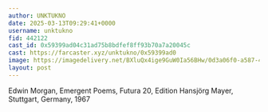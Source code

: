 ```yaml
---
author: UNKTUKNO
date: 2025-03-13T09:29:41+0000
username: unktukno
fid: 442122
cast_id: 0x59399ad04c31ad75b8bdfef8ff93b70a7a20045c
cast: https://farcaster.xyz/unktukno/0x59399ad0
image: https://imagedelivery.net/BXluQx4ige9GuW0Ia56BHw/0d3a06f0-a587-4dc3-d2dd-de57cf516e00/original
layout: post
---
```


Edwin Morgan, Emergent Poems, Futura 20, Edition Hansjörg Mayer, Stuttgart, Germany, 1967

<img src='https://imagedelivery.net/BXluQx4ige9GuW0Ia56BHw/0d3a06f0-a587-4dc3-d2dd-de57cf516e00/original' alt='' referrerpolicy='no-referrer'/>
